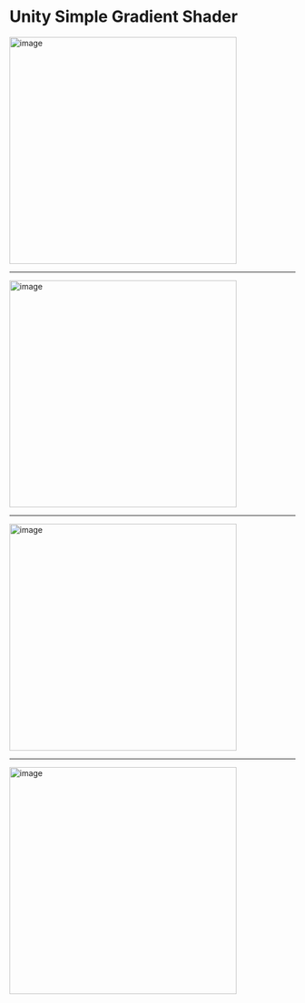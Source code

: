 # Unity Simple Gradient Shader

<img width="400" alt="image" src="https://github.com/RimuruDev/Unity-GradientShader/assets/85500556/02dcb831-884d-472f-909f-46e4bf436800">

---

<img width="400" alt="image" src="https://github.com/RimuruDev/Unity-GradientShader/assets/85500556/695b6c25-fb32-433b-b153-bfcb46b2f96d">

---

<img width="400" alt="image" src="https://github.com/RimuruDev/Unity-GradientShader/assets/85500556/4d7c09a1-822c-43c6-9046-329f04e2c5a5">

---

<img width="400" alt="image" src="https://github.com/RimuruDev/Unity-GradientShader/assets/85500556/ca7aed16-a3ac-4516-839f-6ee012da7959">
